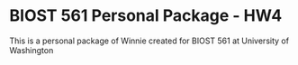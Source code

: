 # BIOST 561 Personal Package - HW4

This is a personal package of Winnie created for BIOST 561 at University of Washington


